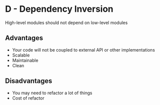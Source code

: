 # D - Dependency Inversion

High-level modules should not depend on low-level modules

## Advantages

- Your code will not be coupled to external API or other implementations
- Scalable
- Maintainable
- Clean

## Disadvantages

- You may need to refactor a lot of things
- Cost of refactor

